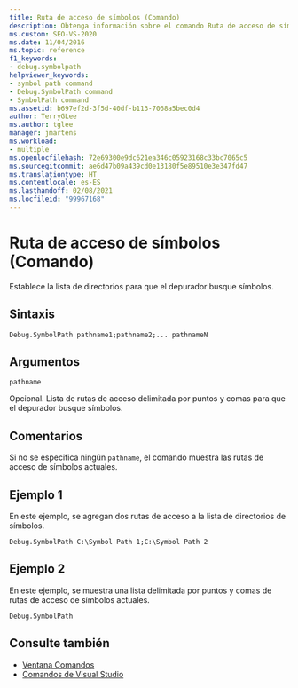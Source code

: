 ```yaml
---
title: Ruta de acceso de símbolos (Comando)
description: Obtenga información sobre el comando Ruta de acceso de símbolos y cómo establece la lista de directorios para que el depurador busque símbolos.
ms.custom: SEO-VS-2020
ms.date: 11/04/2016
ms.topic: reference
f1_keywords:
- debug.symbolpath
helpviewer_keywords:
- symbol path command
- Debug.SymbolPath command
- SymbolPath command
ms.assetid: b697ef2d-3f5d-40df-b113-7068a5bec0d4
author: TerryGLee
ms.author: tglee
manager: jmartens
ms.workload:
- multiple
ms.openlocfilehash: 72e69300e9dc621ea346c05923168c33bc7065c5
ms.sourcegitcommit: ae6d47b09a439cd0e13180f5e89510e3e347fd47
ms.translationtype: HT
ms.contentlocale: es-ES
ms.lasthandoff: 02/08/2021
ms.locfileid: "99967168"
---
```

# <a name="symbol-path-command"></a>Ruta de acceso de símbolos (Comando)
Establece la lista de directorios para que el depurador busque símbolos.

## <a name="syntax"></a>Sintaxis

```
Debug.SymbolPath pathname1;pathname2;... pathnameN
```

## <a name="arguments"></a>Argumentos
`pathname`

Opcional. Lista de rutas de acceso delimitada por puntos y comas para que el depurador busque símbolos.

## <a name="remarks"></a>Comentarios
Si no se especifica ningún `pathname`, el comando muestra las rutas de acceso de símbolos actuales.

## <a name="example-1"></a>Ejemplo 1
En este ejemplo, se agregan dos rutas de acceso a la lista de directorios de símbolos.

```
Debug.SymbolPath C:\Symbol Path 1;C:\Symbol Path 2
```

## <a name="example-2"></a>Ejemplo 2
En este ejemplo, se muestra una lista delimitada por puntos y comas de rutas de acceso de símbolos actuales.

```
Debug.SymbolPath
```

## <a name="see-also"></a>Consulte también

- [Ventana Comandos](../../ide/reference/command-window.md)
- [Comandos de Visual Studio](../../ide/reference/visual-studio-commands.md)
